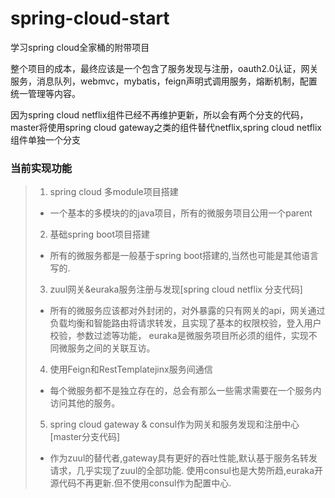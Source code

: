# spring-cloud-start
学习spring cloud全家桶的附带项目

整个项目的成本，最终应该是一个包含了服务发现与注册，oauth2.0认证，网关服务，消息队列，webmvc，mybatis，feign声明式调用服务，熔断机制，配置统一管理等内容。

因为spring cloud netflix组件已经不再维护更新，所以会有两个分支的代码，master将使用spring cloud gateway之类的组件替代netflix,spring cloud netflix组件单独一个分支


### 当前实现功能 ###

> 1. spring cloud 多module项目搭建
>   - 一个基本的多模块的的java项目，所有的微服务项目公用一个parent
> 2. 基础spring boot项目搭建
>   - 所有的微服务都是一般基于spring boot搭建的,当然也可能是其他语言写的.
> 3. zuul网关&euraka服务注册与发现[spring cloud netflix 分支代码]
>   - 所有的微服务应该都对外封闭的，对外暴露的只有网关的api，网关通过负载均衡和智能路由将请求转发，且实现了基本的权限校验，登入用户校验，参数过滤等功能，
>     euraka是微服务项目所必须的组件，实现不同微服务之间的关联互访。
> 4. 使用Feign和RestTemplatejinx服务间通信
>   - 每个微服务都不是独立存在的，总会有那么一些需求需要在一个服务内访问其他的服务。
> 5. spring cloud gateway & consul作为网关和服务发现和注册中心[master分支代码]
>   - 作为zuul的替代者,gateway具有更好的吞吐性能,默认基于服务名转发请求，几乎实现了zuul的全部功能.
>    使用consul也是大势所趋,euraka开源代码不再更新.但不使用consul作为配置中心.